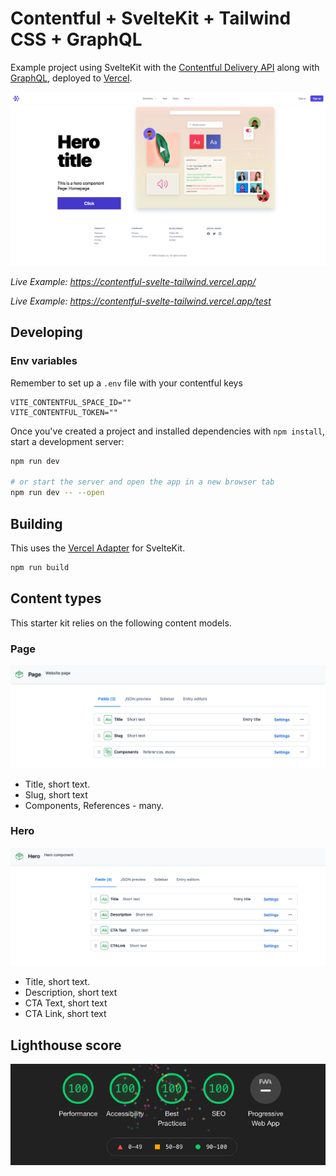 # Contentful + SvelteKit + Tailwind CSS + GraphQL

Example project using SvelteKit with the [Contentful Delivery API](https://www.contentful.com/developers/docs/references/content-delivery-api/) along with [GraphQL](https://www.contentful.com/developers/docs/references/graphql/), deployed to [Vercel](https://vercel.com).

![web](images/web.png)

_Live Example: https://contentful-svelte-tailwind.vercel.app/_

_Live Example: https://contentful-svelte-tailwind.vercel.app/test_

## Developing

### Env variables

Remember to set up a `.env` file with your contentful keys

```env
VITE_CONTENTFUL_SPACE_ID=""
VITE_CONTENTFUL_TOKEN=""
```

Once you've created a project and installed dependencies with `npm install`, start a development server:

```bash
npm run dev

# or start the server and open the app in a new browser tab
npm run dev -- --open
```

## Building

This uses the [Vercel Adapter](https://github.com/sveltejs/kit/tree/master/packages/adapter-vercel) for SvelteKit.

```bash
npm run build
```

## Content types
This starter kit relies on the following content models.

### Page
![Page content model](./images/page.png)
* Title, short text.
* Slug, short text
* Components, References - many.

### Hero
![Hero content model](./images/hero.png)
* Title, short text.
* Description, short text
* CTA Text, short text
* CTA Link, short text

## Lighthouse score
![Lighthouse score](./images/lighthouse.gif)
